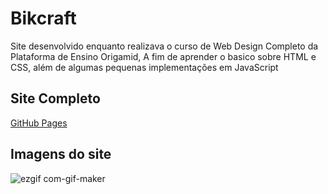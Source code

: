 ﻿# Bikcraft
 
Site desenvolvido enquanto realizava o curso de Web Design Completo da Plataforma de Ensino Origamid, A fim de aprender o basico sobre HTML e CSS, além de algumas pequenas implementações em JavaScript

## Site Completo ##

[GitHub Pages](https://joaostavares.github.io/Bikcraft/)

## Imagens do site ##

![ezgif com-gif-maker](https://user-images.githubusercontent.com/65142565/124371689-a9457180-dc5a-11eb-9e08-e4df5284a52c.gif)
